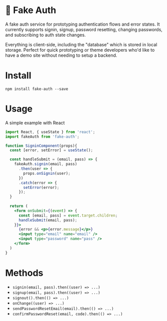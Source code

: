 # 🔐 Fake Auth
A fake auth service for prototyping authentication flows and error states. It currently supports signin, signup, password resetting, changing passwords, and subscribing to auth state changes.

Everything is client-side, including the "database" which is stored in local storage. Perfect for quick prototyping or theme developers who'd like to have a demo site without needing to setup a backend.

# Install
```
npm install fake-auth --save
```

# Usage
A simple example with React
```jsx
import React, { useState } from 'react';
import fakeAuth from 'fake-auth';

function SigninComponent(props){
  const [error, setError] = useState();

  const handleSubmit = (email, pass) => {
    fakeAuth.signin(email, pass)
      .then(user => {
        props.onSignin(user);
      })
      .catch(error => {
        setError(error);
      });
  }
  
  return (
    <form onSubmit={(event) => {
      const [email, pass] = event.target.children;
      handleSubmit(email, pass);
    }}>
      {error && <p>{error.message}</p>}
      <input type="email" name="email" />
      <input type="password" name="pass" />
    </form>
  )
}
```

# Methods

- `signin(email, pass).then((user) => ...)` 
- `signup(email, pass).then((user) => ...)`
- `signout().then(() => ...)`
- `onChange((user) => ...)`
- `sendPasswordResetEmail(email).then(() => ...)`
- `confirmPasswordReset(email, code).then(() => ...)`
